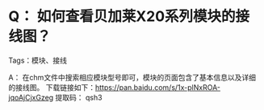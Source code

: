 # Q： 如何查看贝加莱X20系列模块的接线图？

Tags：模块、接线

A： 
在chm文件中搜索相应模块型号即可，模块的页面包含了基本信息以及详细的接线图。
下载链接如下：https://pan.baidu.com/s/1x-plNxROA-jqoAjCjxGzeg 提取码： qsh3